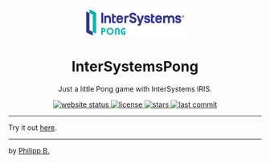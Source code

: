 <div align="center">
  <br />
  <img src="imgs/logo.png" alt="InterSystemsPongLogo" width="40%"/>
  <h1>InterSystemsPong</h1>
  <p>
     Just a little Pong game with InterSystems IRIS.
  </p>
</div>

<!-- Badges -->
<div align="center">
   <a href="https://intersystems-dach.github.io/InterSystemsPong/">
       <img src="https://img.shields.io/website?down_color=red&down_message=offline&up_color=green&up_message=online&url=https%3A%2F%2Fintersystems-dach.github.io%2FInterSystemsPong%2F" alt="website status" />
   </a>
   <a href="https://github.com/intersystems-dach/InterSystemsPong/blob/master/LICENSE">
       <img src="https://img.shields.io/github/license/intersystems-dach/InterSystemsPong" alt="license" />
   </a>
   <a href="https://github.com/intersystems-dach/InterSystemsPong/stargazers">
       <img src="https://img.shields.io/github/stars/intersystems-dach/InterSystemsPong" alt="stars" />
   </a>
   <a href="https://github.com/intersystems-dach/InterSystemsPong/commits/master">
       <img src="https://img.shields.io/github/last-commit/intersystems-dach/InterSystemsPong" alt="last commit" />
   </a>
</div>

---

Try it out [here](https://intersystems-dach.github.io/InterSystemsPong/).

---

by [Philipp B.](https://github.com/cophilot)
